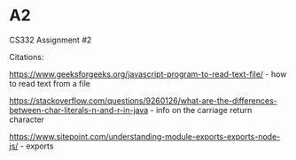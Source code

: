 # A2
CS332 Assignment #2

Citations:

https://www.geeksforgeeks.org/javascript-program-to-read-text-file/ - how to read text from a file

https://stackoverflow.com/questions/9260126/what-are-the-differences-between-char-literals-n-and-r-in-java - info on the carriage return character

https://www.sitepoint.com/understanding-module-exports-exports-node-js/ - exports
